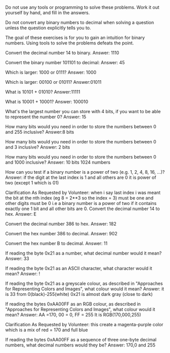 Do not use any tools or programming to solve these problems. Work it out yourself by hand, and fill in the answers.

Do not convert any binary numbers to decimal when solving a question unless the question explicitly tells you to.

The goal of these exercises is for you to gain an intuition for binary numbers. Using tools to solve the problems defeats the point.

Convert the decimal number 14 to binary.
Answer: 1110

Convert the binary number 101101 to decimal:
Answer: 45

Which is larger: 1000 or 0111?
Answer: 1000

Which is larger: 00100 or 01011?
Answer:01011

What is 10101 + 01010?
Answer:11111

What is 10001 + 10001?
Answer: 100010

What's the largest number you can store with 4 bits, if you want to be able to represent the number 0?
Answer: 15

How many bits would you need in order to store the numbers between 0 and 255 inclusive?
Answer:8 bits

How many bits would you need in order to store the numbers between 0 and 3 inclusive?
Answer: 2 bits

How many bits would you need in order to store the numbers between 0 and 1000 inclusive?
Answer: 10 bits 1024 numbers

How can you test if a binary number is a power of two (e.g. 1, 2, 4, 8, 16, ...)?
Answer: if the digit at the last index is 1 and all others are 0 it is power of two (except 1 which is 01)

Clarification As Requested by Volunteer:
when i say last index i was meant the bit at the nth index (eg 8 = 2**3 so the index = 3) must be one and other digits must be 0 
i.e a binary number is a power of two if it contains exactly one 1 bit and all other bits are 0. 
Convert the decimal number 14 to hex.
Answer: E

Convert the decimal number 386 to hex.
Answer: 182

Convert the hex number 386 to decimal.
Answer: 902

Convert the hex number B to decimal.
Answer: 11

If reading the byte 0x21 as a number, what decimal number would it mean?
Answer: 33

If reading the byte 0x21 as an ASCII character, what character would it mean?
Answer: !

If reading the byte 0x21 as a greyscale colour, as described in "Approaches for Representing Colors and Images", what colour would it mean?
Answer: it is 33 from 0(black)-255(white) 0x21 is almost dark gray (close to dark)

If reading the bytes 0xAA00FF as an RGB colour, as described in "Approaches for Representing Colors and Images", what colour would it mean?
Answer: AA =170,  00 = 0,  FF = 255  It is RGB(170,000,255)

Clarification As Requested by Volunteer:
this create a magenta-purple color which is a mix of red = 170 and full blue

If reading the bytes 0xAA00FF as a sequence of three one-byte decimal numbers, what decimal numbers would they be?
Answer: 170,0 and 255
